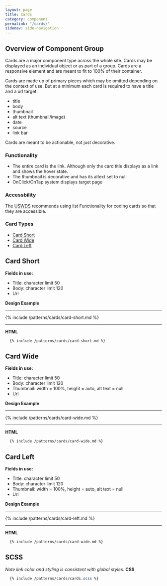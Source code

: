 ```yaml
---
layout: page
title: Cards
category: component
permalink: "/cards/"
sidenav: side-navigation
---
```


## Overview of Component Group

Cards are a major component type across the whole site. Cards may be displayed as an individual object or as part of a group. Cards are a responsive element and are meant to fit to 100% of their container.

Cards are made up of primary pieces which may be omitted depending on the context of use. But at a minimum each card is required to have a title and a url target.

- title
- body
- thumbnail
- alt text (thumbnail/image)
- date
- source
- link bar

Cards are meant to be actionable, not just decorative.

### Functionality
- The entire card is the link. Although only the card title displays as a link and shows the hover state.
- The thumbnail is decorative and has its altext set to null
- OnClick/OnTap system displays target page

### Accessbility
The [USWDS](https://designsystem.digital.gov/components/card/) recommends using list Functionality for coding cards so that they are accessible.

### Card Types
- [Card Short](#card-short)
- [Card Wide](#card-wide)
- [Card Left](#card-left)

<a name="card-short"></a>
## Card Short
**Fields in use:**
- Title: character limit 50
- Body: character limit 120
- Url

**Design Example**

---

{% include /patterns/cards/card-short.md %}

---

**HTML**
```html
  {% include /patterns/cards/card-short.md %}
```

<a name="card-wide"></a>
## Card Wide
**Fields in use:**
- Title: character limit 50
- Body: character limit 120
- Thumbnail: width = 100%, height = auto, alt text = null
- Url

**Design Example**

---

{% include /patterns/cards/card-wide.md %}

---

**HTML**
```html
  {% include /patterns/cards/card-wide.md %}
```


<a name="card-left"></a>
## Card Left
**Fields in use:**
- Title: character limit 50
- Body: character limit 120
- Thumbnail: width = 100%, height = auto, alt text = null
- Url

**Design Example**

---

{% include /patterns/cards/card-left.md %}

---

**HTML**
```html
  {% include /patterns/cards/card-wide.md %}
```

## SCSS
_Note link color and styling is consistent with global styles._
**CSS**
```scss
  {% include /patterns/cards/cards.scss %}
```
